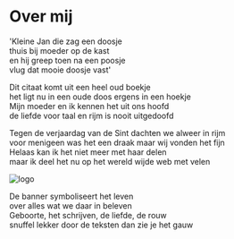 
# Over mij

'Kleine Jan die zag een doosje\
thuis bij moeder op de kast\
en hij greep toen na een poosje\
vlug dat mooie doosje vast'

Dit citaat komt uit een heel oud boekje\
het ligt nu in een oude doos ergens in een hoekje\
Mijn moeder en ik kennen het uit ons hoofd\
de liefde voor taal en rijm is nooit uitgedoofd

Tegen de verjaardag van de Sint dachten we alweer in rijm\
voor menigeen was het een draak maar wij vonden het fijn\
Helaas kan ik het niet meer met haar delen\
maar ik deel het nu op het wereld wijde web met velen

![logo](logo.png)

De banner symboliseert het leven\
over alles wat we daar in beleven\
Geboorte, het schrijven, de liefde, de rouw\
snuffel lekker door de teksten dan zie je het gauw
